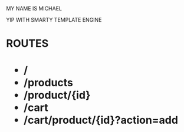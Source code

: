 MY NAME IS MICHAEL

YIP WITH SMARTY TEMPLATE ENGINE

<h1>ROUTES<h1>

<ul>
<li>/</li>
<li>/products</li>
<li>/product/{id}</li>
<li>/cart</li>
<li>/cart/product/{id}?action=add</li>
<ul>
